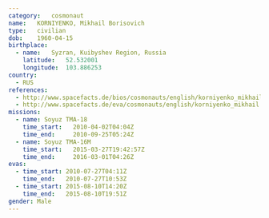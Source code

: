 ```yaml
---
category:	cosmonaut
name:	KORNIYENKO, Mikhail Borisovich 
type:	civilian
dob:	1960-04-15
birthplace:
  - name:	Syzran, Kuibyshev Region, Russia
    latitude:	52.532001
    longitude:	103.886253
country:
  - RUS
references:
  - http://www.spacefacts.de/bios/cosmonauts/english/korniyenko_mikhail.htm
  - http://www.spacefacts.de/eva/cosmonauts/english/korniyenko_mikhail.htm
missions:
  - name: Soyuz TMA-18
    time_start:   2010-04-02T04:04Z
    time_end:     2010-09-25T05:24Z
  - name: Soyuz TMA-16M
    time_start:   2015-03-27T19:42:57Z
    time_end:     2016-03-01T04:26Z
evas:
  - time_start: 2010-07-27T04:11Z
    time_end:   2010-07-27T10:53Z
  - time_start: 2015-08-10T14:20Z
    time_end:   2015-08-10T19:51Z
gender:	Male
---
```

